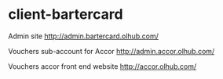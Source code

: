 # client-bartercard

Admin site
http://admin.bartercard.olhub.com/

Vouchers sub-account for Accor
http://admin.accor.olhub.com/

Vouchers accor front end website
http://accor.olhub.com/
